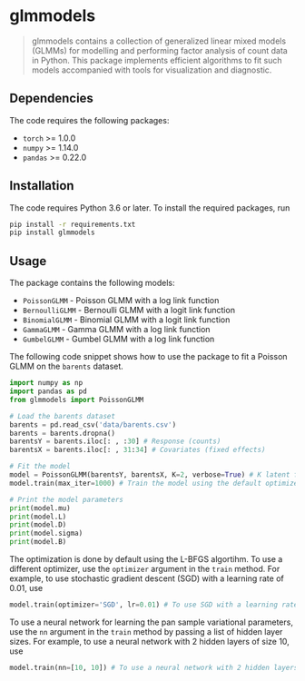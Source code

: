 # glmmodels

> glmmodels contains a collection of generalized linear mixed models (GLMMs) for modelling and performing factor analysis of count data in Python. 
> This package implements efficient algorithms to fit such models accompanied with tools for visualization and diagnostic.

## Dependencies

The code requires the following packages:

* `torch` >= 1.0.0
* `numpy` >= 1.14.0
* `pandas` >= 0.22.0

## Installation

The code requires Python 3.6 or later. To install the required packages, run

```bash
pip install -r requirements.txt
pip install glmmodels
```

## Usage

The package contains the following models: 

* `PoissonGLMM` - Poisson GLMM with a log link function
* `BernoulliGLMM` - Bernoulli GLMM with a logit link function
* `BinomialGLMM` - Binomial GLMM with a logit link function
* `GammaGLMM` - Gamma GLMM with a log link function
* `GumbelGLMM` - Gumbel GLMM with a log link function

The following code snippet shows how to use the package to fit a Poisson GLMM on the `barents` dataset.

```python
import numpy as np
import pandas as pd
from glmmodels import PoissonGLMM

# Load the barents dataset
barents = pd.read_csv('data/barents.csv')
barents = barents.dropna()
barentsY = barents.iloc[: , :30] # Response (counts)
barentsX = barents.iloc[: , 31:34] # Covariates (fixed effects)

# Fit the model
model = PoissonGLMM(barentsY, barentsX, K=2, verbose=True) # K latent factors
model.train(max_iter=1000) # Train the model using the default optimizer (L-BFGS)

# Print the model parameters
print(model.mu)
print(model.L)
print(model.D)
print(model.sigma)
print(model.B)
```

The optimization is done by default using the L-BFGS algortihm. To use a different optimizer, use the `optimizer` argument in the `train` method. For example, to use stochastic gradient descent (SGD) with a learning rate of 0.01, use

```python
model.train(optimizer='SGD', lr=0.01) # To use SGD with a learning rate of 0.01
```

To use a neural network for learning the pan sample variational parameters, use the `nn` argument in the `train` method by passing a list of hidden layer sizes. For example, to use a neural network with 2 hidden layers of size 10, use

```python
model.train(nn=[10, 10]) # To use a neural network with 2 hidden layers of size 10
```